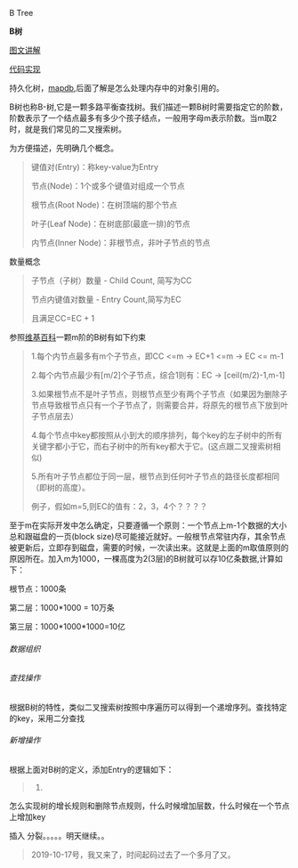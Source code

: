 B Tree

**B树**

[图文讲解](https://www.cnblogs.com/nullzx/p/8729425.html)

[代码实现](https://blog.csdn.net/wangpingfang/article/details/7426943)

持久化树，[mapdb](https://github.com/jankotek/mapdb/),后面了解是怎么处理内存中的对象引用的。



B树也称B-树,它是一颗多路平衡查找树。我们描述一颗B树时需要指定它的阶数，阶数表示了一个结点最多有多少个孩子结点，一般用字母m表示阶数。当m取2时，就是我们常见的二叉搜索树。

为方便描述，先明确几个概念。

> 键值对(Entry)：称key-value为Entry
>
> 
>
> 节点(Node)：1个或多个键值对组成一个节点
>
> 根节点(Root Node)：在树顶端的那个节点
>
> 叶子(Leaf Node)：在树底部(最底一排)的节点
>
> 内节点(Inner Node)：非根节点，非叶子节点的节点

数量概念

> 子节点（子树）数量 - Child Count, 简写为CC
>
> 节点内键值对数量 - Entry Count,简写为EC
>
> 且满足CC=EC + 1



参照[维基百科](https://zh.wikipedia.org/wiki/B树#名字取义)一颗m阶的B树有如下约束

> 1.每个内节点最多有m个子节点，即CC <=m -> EC+1 <=m -> EC <= m-1
>
> 2.每个内节点最少有[m/2]个子节点，综合1则有：EC -> [ceil(m/2)-1,m-1]
>
> 3.如果根节点不是叶子节点，则根节点至少有两个子节点（如果因为删除子节点导致根节点只有一个子节点了，则需要合并，将原先的根节点下放到叶子节点层去）
>
> 4.每个节点中key都按照从小到大的顺序排列，每个key的左子树中的所有关键字都小于它，而右子树中的所有key都大于它。(这点跟二叉搜索树相似)
>
> 5.所有叶子节点都位于同一层，根节点到任何叶子节点的路径长度都相同（即树的高度）。
>
> 例子，假如m=5,则EC的值有：2，3，4个？？？？

至于m在实际开发中怎么确定，只要遵循一个原则：一个节点上m-1个数据的大小总和跟磁盘的一页(block size)尽可能接近就好。一般根节点常驻内存，其余节点被更新后，立即存到磁盘，需要的时候，一次读出来。这就是上面的m取值原则的原因所在。加入m为1000，一棵高度为2(3层)的B树就可以存10亿条数据,计算如下：

根节点：1000条

第二层：1000*1000 = 10万条

第三层：1000\*1000\*1000=10亿



###### 数据组织



###### 查找操作

根据B树的特性，类似二叉搜索树按照中序遍历可以得到一个递增序列。查找特定的key，采用二分查找



###### 新增操作

根据上面对B树的定义，添加Entry的逻辑如下：

> 1.









怎么实现树的增长规则和删除节点规则，什么时候增加层数，什么时候在一个节点上增加key

插入 分裂。。。。。明天继续。。

> 2019-10-17号，我又来了，时间起码过去了一个多月了又。

